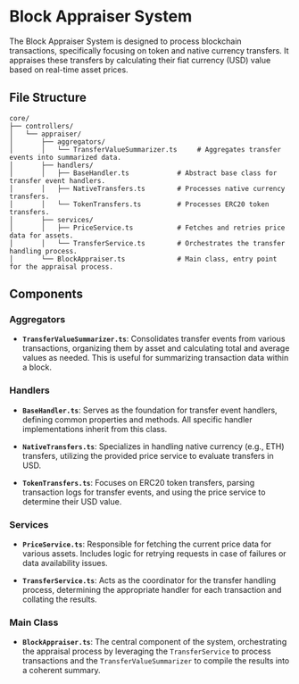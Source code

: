 # Block Appraiser System

The Block Appraiser System is designed to process blockchain transactions, specifically focusing on token and native currency transfers. It appraises these transfers by calculating their fiat currency (USD) value based on real-time asset prices.

## File Structure

```plaintext
core/
├── controllers/
│   └── appraiser/
│       ├── aggregators/
│       │   └── TransferValueSummarizer.ts     # Aggregates transfer events into summarized data.
│       ├── handlers/
│       │   ├── BaseHandler.ts            # Abstract base class for transfer event handlers.
│       │   ├── NativeTransfers.ts        # Processes native currency transfers.
│       │   └── TokenTransfers.ts         # Processes ERC20 token transfers.
│       ├── services/
│       │   ├── PriceService.ts           # Fetches and retries price data for assets.
│       │   └── TransferService.ts        # Orchestrates the transfer handling process.
│       └── BlockAppraiser.ts             # Main class, entry point for the appraisal process.
```

## Components

### Aggregators

- **`TransferValueSummarizer.ts`**: Consolidates transfer events from various transactions, organizing them by asset and calculating total and average values as needed. This is useful for summarizing transaction data within a block.

### Handlers

- **`BaseHandler.ts`**: Serves as the foundation for transfer event handlers, defining common properties and methods. All specific handler implementations inherit from this class.

- **`NativeTransfers.ts`**: Specializes in handling native currency (e.g., ETH) transfers, utilizing the provided price service to evaluate transfers in USD.

- **`TokenTransfers.ts`**: Focuses on ERC20 token transfers, parsing transaction logs for transfer events, and using the price service to determine their USD value.

### Services

- **`PriceService.ts`**: Responsible for fetching the current price data for various assets. Includes logic for retrying requests in case of failures or data availability issues.

- **`TransferService.ts`**: Acts as the coordinator for the transfer handling process, determining the appropriate handler for each transaction and collating the results.

### Main Class

- **`BlockAppraiser.ts`**: The central component of the system, orchestrating the appraisal process by leveraging the `TransferService` to process transactions and the `TransferValueSummarizer` to compile the results into a coherent summary.

